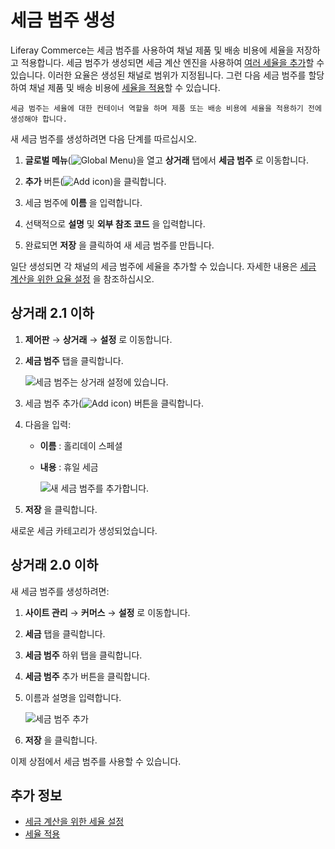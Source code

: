 # 세금 범주 생성

Liferay Commerce는 세금 범주를 사용하여 채널 제품 및 배송 비용에 세율을 저장하고 적용합니다. 세금 범주가 생성되면 세금 계산 엔진을 사용하여 [여러 세율을 추가](./setting-rates-for-tax-calculations.md)할 수 있습니다. 이러한 요율은 생성된 채널로 범위가 지정됩니다. 그런 다음 세금 범주를 할당하여 채널 제품 및 배송 비용에 [세율을 적용](applying-tax-rates.md)할 수 있습니다.

```{note}
세금 범주는 세율에 대한 컨테이너 역할을 하며 제품 또는 배송 비용에 세율을 적용하기 전에 생성해야 합니다.
```


새 세금 범주를 생성하려면 다음 단계를 따르십시오.

1. **글로벌 메뉴**(![Global Menu](../../images/icon-applications-menu.png))을 열고 **상거래** 탭에서 **세금 범주** 로 이동합니다.

1. **추가** 버튼(![Add icon](../../images/icon-add.png))을 클릭합니다.

1. 세금 범주에 **이름** 을 입력합니다.

1. 선택적으로 **설명** 및 **외부 참조 코드** 을 입력합니다.

1. 완료되면 **저장** 을 클릭하여 새 세금 범주를 만듭니다.

일단 생성되면 각 채널의 세금 범주에 세율을 추가할 수 있습니다. 자세한 내용은 [세금 계산을 위한 요율 설정](./setting-rates-for-tax-calculations.md) 을 참조하십시오.

## 상거래 2.1 이하

1. **제어판** &rarr; **상거래** &rarr; **설정** 로 이동합니다.
1. **세금 범주** 탭을 클릭합니다.
   
   ![세금 범주는 상거래 설정에 있습니다.](./creating-tax-categories/images/03.png)

1. 세금 범주 추가(![Add icon](../../images/icon-add.png)) 버튼을 클릭합니다.

1. 다음을 입력:

    * **이름** : 홀리데이 스페셜
    * **내용** : 휴일 세금
      
      ![새 세금 범주를 추가합니다.](./creating-tax-categories/images/04.png)

1. **저장** 을 클릭합니다.

새로운 세금 카테고리가 생성되었습니다.

## 상거래 2.0 이하

새 세금 범주를 생성하려면:

1. **사이트 관리** → **커머스** → **설정** 로 이동합니다.
1. **세금** 탭을 클릭합니다.
1. **세금 범주** 하위 탭을 클릭합니다.
1. **세금 범주** 추가 버튼을 클릭합니다.
1. 이름과 설명을 입력합니다.
   
   ![세금 범주 추가](./creating-tax-categories/images/01.png)

1. **저장** 을 클릭합니다.

이제 상점에서 세금 범주를 사용할 수 있습니다.

## 추가 정보

* [세금 계산을 위한 세율 설정](./setting-rates-for-tax-calculations.md)
* [세율 적용](./applying-tax-rates.md)
